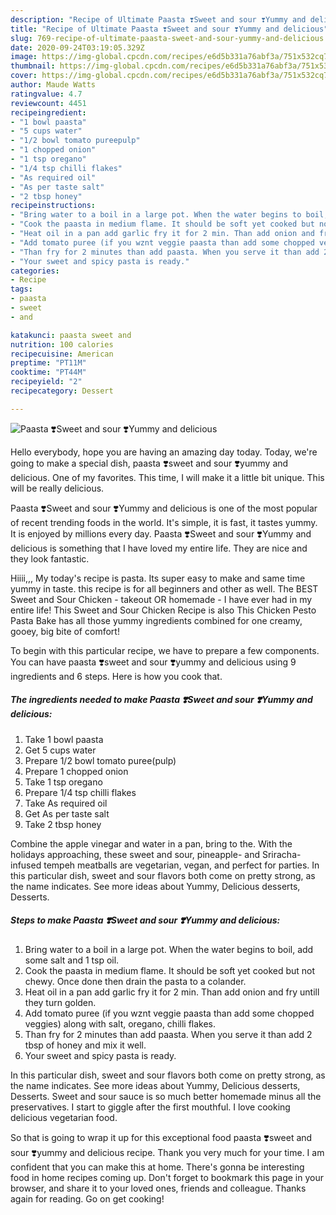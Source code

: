```yaml
---
description: "Recipe of Ultimate Paasta ❣️Sweet and sour ❣️Yummy and delicious"
title: "Recipe of Ultimate Paasta ❣️Sweet and sour ❣️Yummy and delicious"
slug: 769-recipe-of-ultimate-paasta-sweet-and-sour-yummy-and-delicious
date: 2020-09-24T03:19:05.329Z
image: https://img-global.cpcdn.com/recipes/e6d5b331a76abf3a/751x532cq70/paasta-❣️sweet-and-sour-❣️yummy-and-delicious-recipe-main-photo.jpg
thumbnail: https://img-global.cpcdn.com/recipes/e6d5b331a76abf3a/751x532cq70/paasta-❣️sweet-and-sour-❣️yummy-and-delicious-recipe-main-photo.jpg
cover: https://img-global.cpcdn.com/recipes/e6d5b331a76abf3a/751x532cq70/paasta-❣️sweet-and-sour-❣️yummy-and-delicious-recipe-main-photo.jpg
author: Maude Watts
ratingvalue: 4.7
reviewcount: 4451
recipeingredient:
- "1 bowl paasta"
- "5 cups water"
- "1/2 bowl tomato pureepulp"
- "1 chopped onion"
- "1 tsp oregano"
- "1/4 tsp chilli flakes"
- "As required oil"
- "As per taste salt"
- "2 tbsp honey"
recipeinstructions:
- "Bring water to a boil in a large pot. When the water begins to boil, add some salt and 1 tsp oil."
- "Cook the paasta in medium flame. It should be soft yet cooked but not chewy. Once done then drain the pasta to a colander."
- "Heat oil in a pan add garlic fry it for 2 min. Than add onion and fry untill they turn golden."
- "Add tomato puree (if you wznt veggie paasta than add some chopped veggies) along with salt, oregano, chilli flakes."
- "Than fry for 2 minutes than add paasta. When you serve it than add 2 tbsp of honey and mix it well."
- "Your sweet and spicy pasta is ready."
categories:
- Recipe
tags:
- paasta
- sweet
- and

katakunci: paasta sweet and 
nutrition: 100 calories
recipecuisine: American
preptime: "PT11M"
cooktime: "PT44M"
recipeyield: "2"
recipecategory: Dessert

---
```



![Paasta ❣️Sweet and sour ❣️Yummy and delicious](https://img-global.cpcdn.com/recipes/e6d5b331a76abf3a/751x532cq70/paasta-❣️sweet-and-sour-❣️yummy-and-delicious-recipe-main-photo.jpg)

Hello everybody, hope you are having an amazing day today. Today, we're going to make a special dish, paasta ❣️sweet and sour ❣️yummy and delicious. One of my favorites. This time, I will make it a little bit unique. This will be really delicious.

Paasta ❣️Sweet and sour ❣️Yummy and delicious is one of the most popular of recent trending foods in the world. It's simple, it is fast, it tastes yummy. It is enjoyed by millions every day. Paasta ❣️Sweet and sour ❣️Yummy and delicious is something that I have loved my entire life. They are nice and they look fantastic.

Hiiii,,, My today&#39;s recipe is pasta. Its super easy to make and same time yummy in taste. this recipe is for all beginners and other as well. The BEST Sweet and Sour Chicken - takeout OR homemade - I have ever had in my entire life! This Sweet and Sour Chicken Recipe is also This Chicken Pesto Pasta Bake has all those yummy ingredients combined for one creamy, gooey, big bite of comfort!


To begin with this particular recipe, we have to prepare a few components. You can have paasta ❣️sweet and sour ❣️yummy and delicious using 9 ingredients and 6 steps. Here is how you cook that.

<!--inarticleads1-->

##### The ingredients needed to make Paasta ❣️Sweet and sour ❣️Yummy and delicious:

1. Take 1 bowl paasta
1. Get 5 cups water
1. Prepare 1/2 bowl tomato puree(pulp)
1. Prepare 1 chopped onion
1. Take 1 tsp oregano
1. Prepare 1/4 tsp chilli flakes
1. Take As required oil
1. Get As per taste salt
1. Take 2 tbsp honey


Combine the apple vinegar and water in a pan, bring to the. With the holidays approaching, these sweet and sour, pineapple- and Sriracha-infused tempeh meatballs are vegetarian, vegan, and perfect for parties. In this particular dish, sweet and sour flavors both come on pretty strong, as the name indicates. See more ideas about Yummy, Delicious desserts, Desserts. 

<!--inarticleads2-->

##### Steps to make Paasta ❣️Sweet and sour ❣️Yummy and delicious:

1. Bring water to a boil in a large pot. When the water begins to boil, add some salt and 1 tsp oil.
1. Cook the paasta in medium flame. It should be soft yet cooked but not chewy. Once done then drain the pasta to a colander.
1. Heat oil in a pan add garlic fry it for 2 min. Than add onion and fry untill they turn golden.
1. Add tomato puree (if you wznt veggie paasta than add some chopped veggies) along with salt, oregano, chilli flakes.
1. Than fry for 2 minutes than add paasta. When you serve it than add 2 tbsp of honey and mix it well.
1. Your sweet and spicy pasta is ready.


In this particular dish, sweet and sour flavors both come on pretty strong, as the name indicates. See more ideas about Yummy, Delicious desserts, Desserts. Sweet and sour sauce is so much better homemade minus all the preservatives. I start to giggle after the first mouthful. I love cooking delicious vegetarian food. 

So that is going to wrap it up for this exceptional food paasta ❣️sweet and sour ❣️yummy and delicious recipe. Thank you very much for your time. I am confident that you can make this at home. There's gonna be interesting food in home recipes coming up. Don't forget to bookmark this page in your browser, and share it to your loved ones, friends and colleague. Thanks again for reading. Go on get cooking!
